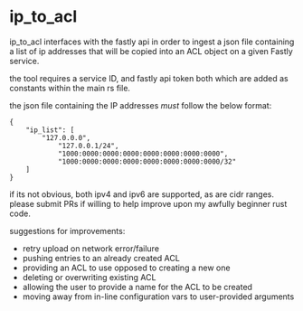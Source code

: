 # ip_to_acl

ip_to_acl interfaces with the fastly api in order to ingest a json file containing a list of ip addresses that will be copied into an ACL object on a given Fastly service.

the tool requires a service ID, and fastly api token both which are added as constants within the main rs file.

the json file containing the IP addresses _must_ follow the below format:

```
{
	"ip_list": [
		"127.0.0.0",
        	"127.0.0.1/24",
        	"1000:0000:0000:0000:0000:0000:0000:0000",
        	"1000:0000:0000:0000:0000:0000:0000:0000/32"
	]
}
```

if its not obvious, both ipv4 and ipv6 are supported, as are cidr ranges. please submit PRs if willing to help improve upon my awfully beginner rust code.

suggestions for improvements: 

* retry upload on network error/failure
* pushing entries to an already created ACL 
* providing an ACL to use opposed to creating a new one
* deleting or overwriting existing ACL
* allowing the user to provide a name for the ACL to be created
* moving away from in-line configuration vars to user-provided arguments

